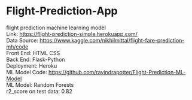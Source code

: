 # Flight-Prediction-App  
flight prediction machine learning model  
Link: https://flight-prediction-simple.herokuapp.com/  
Data Source: https://www.kaggle.com/nikhilmittal/flight-fare-prediction-mh/code   
Front End: HTML CSS  
Back End: Flask-Python  
Deployment: Heroku   
ML Model Code: https://github.com/ravindrapotter/Flight-Prediction-ML-Model  
ML Model: Random Forests  
r2_score on test data: 0.82  
